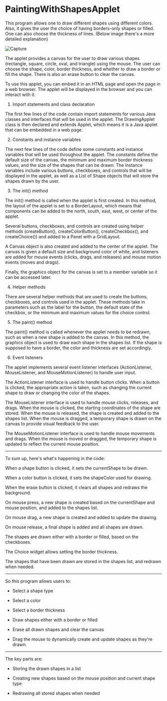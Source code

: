 # PaintingWithShapesApplet
This program allows one to draw different shapes using different colors. Also, it gives the user the choice of having borders-only shapes or filled. One can also choose the thickness of lines. (Below image there's a more detailed explanation)

![Capture](https://github.com/noha-elgammal/PaintingWithShapesApplet/assets/139645547/f5c38868-66c9-4f20-9da5-8961691f987b)

The applet provides a canvas for the user to draw various shapes (rectangle, square, circle, oval, and triangle) using the mouse. The user can choose the shape, color, border thickness, and whether to draw a border or fill the shape. There is also an erase button to clear the canvas.

To use this applet, you can embed it in an HTML page and open the page in a web browser. The applet will be displayed in the browser and you can interact with it.

1. Import statements and class declaration

The first few lines of the code contain import statements for various Java classes and interfaces that will be used in the applet. The DrawingApplet class is then declared and extends Applet, which means it is a Java applet that can be embedded in a web page.

2. Constants and instance variables

The next few lines of the code define some constants and instance variables that will be used throughout the applet. The constants define the default size of the canvas, the minimum and maximum border thickness values, and the size of the shapes that can be drawn. The instance variables include various buttons, checkboxes, and controls that will be displayed in the applet, as well as a List of Shape objects that will store the shapes drawn by the user.

3. The init() method

The init() method is called when the applet is first created. In this method, the layout of the applet is set to a BorderLayout, which means that components can be added to the north, south, east, west, or center of the applet.

Several buttons, checkboxes, and controls are created using helper methods (createButton(), createColorButton(), createCheckbox(), and createChoice()) and added to a Panel with a GridLayout.

A Canvas object is also created and added to the center of the applet. The canvas is given a default size and background color of white, and listeners are added for mouse events (clicks, drags, and releases) and mouse motion events (moves and drags).

Finally, the graphics object for the canvas is set to a member variable so it can be accessed later.

4. Helper methods

There are several helper methods that are used to create the buttons, checkboxes, and controls used in the applet. These methods take in parameters such as the label for the button, the default state of the checkbox, or the minimum and maximum values for the choice control.

5. The paint() method

The paint() method is called whenever the applet needs to be redrawn, such as when a new shape is added to the canvas. In this method, the graphics object is used to draw each shape in the shapes list. If the shape is supposed to have a border, the color and thickness are set accordingly.

6. Event listeners

The applet implements several event listener interfaces (ActionListener, MouseListener, and MouseMotionListener) to handle user input.

The ActionListener interface is used to handle button clicks. When a button is clicked, the appropriate action is taken, such as changing the current shape to draw or changing the color of the shapes.

The MouseListener interface is used to handle mouse clicks, releases, and drags. When the mouse is clicked, the starting coordinates of the shape are stored. When the mouse is released, the shape is created and added to the shapes list. When the mouse is dragged, a temporary shape is drawn on the canvas to provide visual feedback to the user.

The MouseMotionListener interface is used to handle mouse movements and drags. When the mouse is moved or dragged, the temporary shape is updated to reflect the current mouse position.

__________________


To sum up, here's what's happening in the code:


When a shape button is clicked, it sets the currentShape to be drawn.

When a color button is clicked, it sets the shapeColor used for drawing.

When the erase button is clicked, it clears all shapes and redraws the background.

On mouse press, a new shape is created based on the currentShape and mouse position, and added to the shapes list.

On mouse drag, a new shape is created and added to update the drawing.

On mouse release, a final shape is added and all shapes are drawn.

The shapes are drawn either with a border or filled, based on the checkboxes.

The Choice widget allows setting the border thickness.

The shapes that have been drawn are stored in the shapes list, and redrawn when needed.

____________

So this program allows users to:

- Select a shape type
  
- Select a color
  
- Select a border thickness
 
- Draw shapes either with a border or filled
  
- Erase all drawn shapes and clear the canvas
  
- Drag the mouse to dynamically create and update shapes
as they're drawn.

________________________________

The key parts are:

- Storing the drawn shapes in a list

- Creating new shapes based on the mouse position and current shape type
  
- Redrawing all stored shapes when needed
